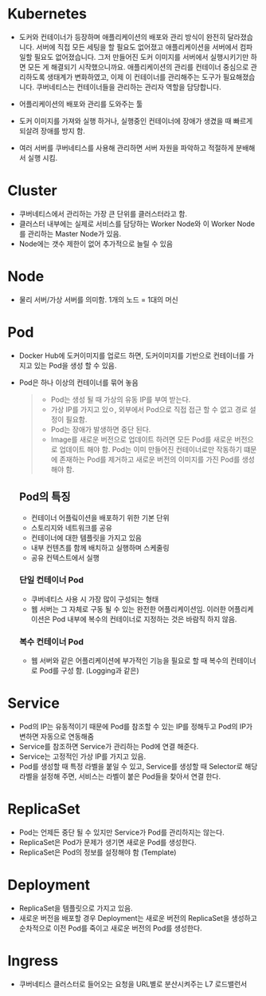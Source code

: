 # Kubernetes
- 도커와 컨테이너가 등장하며 애플리케이션의 배포와 관리 방식이 완전히 달라졌습니다. 서버에 직접 모든 세팅을 할 필요도 없어졌고 애플리케이션을 서버에서 컴파일할 필요도 없어졌습니다. 그저 만들어진 도커 이미지를 서버에서 실행시키기만 하면 모든 게 해결되기 시작했으니까요. 애플리케이션의 관리를 컨테이너 중심으로 관리하도록 생태계가 변화하였고, 이제 이 컨테이너를 관리해주는 도구가 필요해졌습니다. 쿠버네티스는 컨테이너들을 관리하는 관리자 역할을 담당합니다.

- 어플리케이션의 배포와 관리를 도와주는 툴
- 도커 이미지를 가져와 실행 하거나, 실행중인 컨테이너에 장애가 생겼을 때 빠르게 되살려 장애를 방지 함.
- 여러 서버를 쿠버네티스를 사용해 관리하면 서버 자원을 파악하고 적절하게 분배해서 실행 시킴.

# Cluster
- 쿠버네티스에서 관리하는 가장 큰 단위를 클러스터라고 함.
- 클러스터 내부에는 실제로 서비스를 담당하는 Worker Node와 이 Worker Node를 관리하는 Master Node가 있음.
- Node에는 갯수 제한이 없어 추가적으로 늘릴 수 있음

# Node
- 물리 서버/가상 서버를 의미함. 1개의 노드 = 1대의 머신

# Pod
- Docker Hub에 도커이미지를 업로드 하면, 도커이미지를 기반으로 컨테이너를 가지고 있는 Pod을 생성 할 수 있음.
- Pod은 하나 이상의 컨테이너를 묶어 놓음
  > - Pod는 생성 될 때 가상의 유동 IP를 부여 받는다.
  > - 가상 IP를 가지고 있ㅇ, 외부에서 Pod으로 직접 접근 할 수 없고 경로 설정이 필요함.
  > - Pod는 장애가 발생하면 중단 된다. 
  > - Image를 새로운 버전으로 업데이트 하려면 모든 Pod를 새로운 버전으로 업데이트 해야 함. Pod는 이미 만들어진 컨테이너로만 작동하기 떄문에 존재하는 Pod를 제거하고 새로운 버전의 이미지를 가진 Pod를 생성해야 함.
  
  ## Pod의 특징
  - 컨테이너 어플맄이션을 배포하기 위한 기본 단위
  - 스토리지와 네트워크를 공유
  - 컨테이너에 대한 템플릿을 가지고 있음
  - 내부 컨텐츠를 함께 배치하고 실행하며 스케줄링
  - 공유 컨텍스트에서 실행
  
  ### 단일 컨테이너 Pod
  - 쿠버네티스 사용 시 가장 많이 구성되는 형태
  - 웹 서버는 그 자체로 구동 될 수 있는 완전한 어플리케이션임. 이러한 어플리케이션은 Pod 내부에 복수의 컨테이너로 지정하는 것은 바람직 하지 않음.
  ### 복수 컨테이너 Pod
  - 웹 서버와 같은 어플리케이션에 부가적인 기능을 필요로 할 때 복수의 컨테이너로 Pod를 구성 함. (Logging과 같은)

  
# Service
- Pod의 IP는 유동적이기 때문에 Pod를 참조할 수 있는 IP를 정해두고 Pod의 IP가 변하면 자동으로 연동해줌
- Service를 참조하면 Service가 관리하는 Pod에 연결 해준다.
- Service는 고정적인 가상 IP를 가지고 있음.
- Pod를 생성할 때 특정 라벨을 붙일 수 있고, Service를 생성할 때 Selector로 해당 라벨을 설정해 주면, 서비스는 라벨이 붙은 Pod들을 찾아서 연결 한다.

# ReplicaSet
- Pod는 언제든 중단 될 수 있지만 Service가 Pod를 관리하지는 않는다.
- ReplicaSet은 Pod가 문제가 생기면 새로운 Pod를 생성한다.
- ReplicaSet은 Pod의 정보를 설정해야 함 (Template)

# Deployment
- ReplicaSet을 템플릿으로 가지고 있음.
- 새로운 버전을 배포할 경우 Deployment는 새로운 버전의 ReplicaSet을 생성하고 순차적으로 이전 Pod를 죽이고 새로운 버전의 Pod를 생성한다. 

# Ingress
- 쿠버네티스 클러스터로 들어오는 요청을 URL별로 분산시켜주는 L7 로드밸런서
